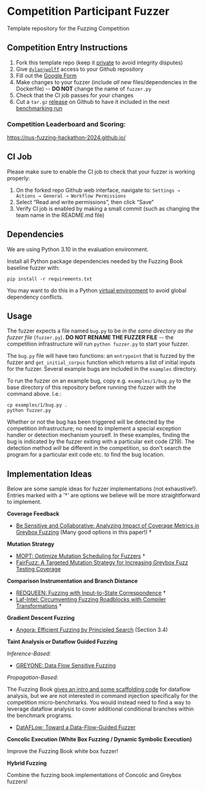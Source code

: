 # Competition Participant Fuzzer
Template repository for the Fuzzing Competition

## Competition Entry Instructions
1. Fork this template repo (keep it [private](https://gist.github.com/0xjac/85097472043b697ab57ba1b1c7530274) to avoid integrity disputes)
2. Give [`dylanjwolff`](https://github.com/dylanjwolff) access to your Github repository
3. Fill out the [Google Form](https://docs.google.com/forms/d/1WoiEGgFWDUs9WLSmpt-36C0HzQNYACoJds4QrDm8yDA/viewform)
4. Make changes to your fuzzer (include *all* new files/dependencies in the Dockerfile) -- **DO NOT** change the name of `fuzzer.py`
5. Check that the CI job passes for your changes
6. Cut a `tar.gz` [release](https://docs.github.com/en/repositories/releasing-projects-on-github/managing-releases-in-a-repository) on Github to have it included in the next [benchmarking run](https://nus-fuzzing-hackathon-2024.github.io/)

### Competition Leaderboard and Scoring:
https://nus-fuzzing-hackathon-2024.github.io/

## CI Job

Please make sure to enable the CI job to check that your fuzzer is working properly:

1. On the forked repo Github web interface, navigate to:
 ```Settings → Actions → General → Workflow Permissions```
2. Select “Read and write permissions”, then click “Save”
3. Verify CI job is enabled by making a small commit (such as changing the team name in the README.md file)


## Dependencies

We are using Python 3.10 in the evaluation environment.

Install all Python package dependencies needed by the Fuzzing Book baseline fuzzer with:

```
pip install -r requirements.txt
```

You may want to do this in a Python [virtual environment](https://docs.python.org/3/library/venv.html) to avoid global dependency conflicts.

## Usage

The fuzzer expects a file named `bug.py` to be *in the same directory as the fuzzer file* (`fuzzer.py`).
**DO NOT RENAME THE FUZZER FILE** -- the competition infrastructure will run `python fuzzer.py` to start your fuzzer.

The `bug.py` file will have two functions: an `entrypoint` that is fuzzed by the fuzzer and `get_initial_corpus` function which returns a list of initial inputs for the fuzzer.
Several example bugs are included in the `examples` directory.

To run the fuzzer on an example bug, copy e.g. `examples/1/bug.py` to the base directory of this repository before running the fuzzer with the command above.
I.e.:

```
cp examples/1/bug.py .
python fuzzer.py
```

Whether or not the bug has been triggered will be detected by the competition infrastructure; no need to implement a special exception handler or detection mechanism yourself.
In these examples, finding the bug is indicated by the fuzzer exiting with a particular exit code (219).
The detection method *will* be different in the competition, so don't search the program for a particular exit code etc. to find the bug location.

## Implementation Ideas
Below are some sample ideas for fuzzer implementations (not exhaustive!).
Entries marked with a '&dagger;' are options we believe will be more straightforward to implement.


**Coverage Feedback**

- [Be Sensitive and Collaborative: Analyzing Impact of Coverage Metrics in Greybox Fuzzing](https://www.usenix.org/system/files/raid2019-wang-jinghan.pdf)
(Many good options in this paper!) &dagger;

**Mutation Strategy**

- [MOPT: Optimize Mutation Scheduling for Fuzzers](https://www.usenix.org/system/files/sec19-lyu.pdf) &dagger;
- [FairFuzz: A Targeted Mutation Strategy for Increasing Greybox Fuzz Testing Coverage](https://dl.acm.org/doi/pdf/10.1145/3238147.3238176)

**Comparison Instrumentation and Branch Distance**

<!--- - [Harvey: A Greybox Fuzzer for Smart Contracts](https://mariachris.github.io/Pubs/FSE-2020-Harvey.pdf) &dagger;
(Sections 4.2 and 4.3) -->

- [REDQUEEN: Fuzzing with Input-to-State Correspondence](https://www.ndss-symposium.org/wp-content/uploads/2019/02/ndss2019_04A-2_Aschermann_paper.pdf) &dagger;
- [Laf-Intel: Circumventing Fuzzing Roadblocks with Compiler Transformations](https://lafintel.wordpress.com/) &dagger;

**Gradient Descent Fuzzing**

- [Angora: Efficient Fuzzing by Principled Search](https://web.cs.ucdavis.edu/~hchen/paper/chen2018angora.pdf) (Section 3.4)
<!--- - [JIGSAW: Efficient and Scalable Path Constraints Fuzzing](https://www.cs.ucr.edu/~csong/oakland22-jigsaw.pdf) (Section 4.D) -->

**Taint Analysis or Dataflow Guided Fuzzing**

*Inference-Based:*

- [GREYONE: Data Flow Sensitive Fuzzing](https://www.usenix.org/conference/usenixsecurity20/presentation/gan)
<!--- - [PATA: Fuzzing with Path Aware Taint Analysis (S\&P 2022)](http://www.wingtecher.com/themes/WingTecherResearch/assets/papers/sp22.pdf) (more complex) -->

*Propagation-Based:*

The Fuzzing Book [gives an intro and some scaffolding code](https://www.fuzzingbook.org/html/InformationFlow.html) for dataflow analysis, but we are not interested in command injection specifically for the competition micro-benchmarks.
You would instead need to find a way to leverage dataflow analysis to cover additional conditional branches within the benchmark programs.

- [DatAFLow: Toward a Data-Flow-Guided Fuzzer](https://dl.acm.org/doi/pdf/10.1145/3587156)

**Concolic Execution (White Box Fuzzing / Dynamic Symbolic Execution)**

Improve the Fuzzing Book white box fuzzer!

**Hybrid Fuzzing**

Combine the fuzzing book implementations of Concolic and Greybox fuzzers!
